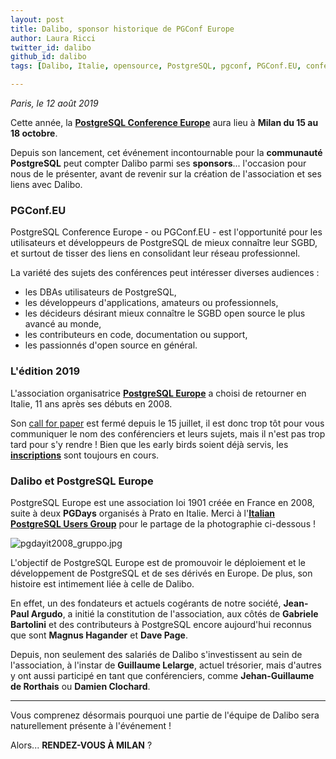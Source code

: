 ```yaml
---
layout: post
title: Dalibo, sponsor historique de PGConf Europe
author: Laura Ricci
twitter_id: dalibo
github_id: dalibo
tags: [Dalibo, Italie, opensource, PostgreSQL, pgconf, PGConf.EU, conférences, Europe, sponsor, communauté]

---
```


*Paris, le 12 août 2019*

Cette année, la [**PostgreSQL Conference Europe**](https://2019.pgconf.eu/) aura lieu à **Milan du 15 au 18 octobre**.

Depuis son lancement, cet événement incontournable pour la **communauté PostgreSQL** peut compter Dalibo parmi ses **sponsors**... l'occasion pour nous
de le présenter, avant de revenir sur la création de l'association et ses liens avec Dalibo.

 
<!--MORE-->

### PGConf.EU

PostgreSQL Conference Europe - ou PGConf.EU - est l'opportunité pour les utilisateurs et développeurs de PostgreSQL de mieux connaître leur SGBD,
et surtout de tisser des liens en consolidant leur réseau professionnel.

La variété des sujets des conférences peut intéresser diverses audiences :

  * les DBAs utilisateurs de PostgreSQL,
  * les développeurs d'applications, amateurs ou professionnels,
  * les décideurs désirant mieux connaître le SGBD open source le plus avancé au monde,
  * les contributeurs en code, documentation ou support,
  * les passionnés d'open source en général.


### L'édition 2019

L'association organisatrice [**PostgreSQL Europe**](https://www.postgresql.eu/) a choisi de retourner en Italie, 11 ans après ses débuts en 2008.

Son [call for paper](https://2019.pgconf.eu/callforpapers/) est fermé depuis le 15 juillet, il est donc trop tôt pour vous
communiquer le nom des conférenciers et leurs sujets, mais il n'est pas trop tard pour s'y rendre !
Bien que les early birds soient déjà servis, les [**inscriptions**](https://2019.pgconf.eu/registration/) sont toujours en cours.


### Dalibo et PostgreSQL Europe

PostgreSQL Europe est une association loi 1901 créée en France en 2008, suite à deux **PGDays** organisés à Prato en Italie. 
Merci à l'[**Italian PostgreSQL Users Group**](http://www.itpug.org/) pour le partage de la photographie ci-dessous !

![pgdayit2008_gruppo.jpg](https://raw.githubusercontent.com/dalibo/blog/gh-pages/img/pgdayit2008_gruppo.jpg)

L'objectif de PostgreSQL Europe est de promouvoir le déploiement et le développement de PostgreSQL et de ses dérivés en Europe.
De plus, son histoire est intimement liée à celle de Dalibo.

En effet, un des fondateurs et actuels cogérants de notre société, **Jean-Paul Argudo**, a initié la constitution de l'association, aux côtés de **Gabriele Bartolini**
et des contributeurs à PostgreSQL encore aujourd'hui reconnus que sont **Magnus Hagander** et **Dave Page**.

Depuis, non seulement des salariés de Dalibo s'investissent au sein de l'association, à l'instar de **Guillaume Lelarge**, actuel trésorier, mais d'autres y ont aussi participé en tant que conférenciers, comme **Jehan-Guillaume de Rorthais** ou **Damien Clochard**.

---  

Vous comprenez désormais pourquoi une partie de l'équipe de Dalibo sera naturellement présente à l'événement !

Alors... **RENDEZ-VOUS À MILAN** ?

